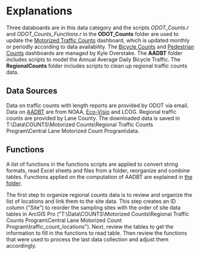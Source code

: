 # Explanations

Three databoards are in this data category and the scripts *ODOT_Counts.r* and *ODOT_Counts_Functions.r* in the **ODOT_Counts** folder are used to update the [Motorized Traffic Counts](https://www.lcog.org/thempo/page/motorized-traffic-counts) dashboard, which is updated monthly or periodly according to data availability. The [Bicycle Counts](https://www.lcog.org/thempo/page/bicycle-counts) and [Pedestrian Counts](https://www.lcog.org/thempo/page/pedestrian-counts) dashboards are managed by Kyle Overstake. The **AADBT** folder includes scripts to model the Annual Average Daily Bicycle Traffic. The **RegionalCounts** folder includes scripts to clean up regional traffic counts data.

## Data Sources

Data on traffic counts with length reports are provided by ODOT via email. Data on [AADBT](https://github.com/dongmeic/MPO_Data_Portal/tree/master/TrafficCountData/AADBT#explanations) are from NOAA, [Eco-Visio](https://www.eco-visio.net/v5/login/#::) and LCOG. Regional traffic counts are provided by Lane County. The downloaded data is saved in T:\Data\COUNTS\Motorized Counts\Regional Traffic Counts Program\Central Lane Motorized Count Program\data.

## Functions

A list of functions in the functions scripts are applied to convert string formats, read Excel sheets and files from a folder, reorganize and combine tables. Functions applied on the computation of AADBT are explained in [the folder](https://github.com/dongmeic/MPO_Data_Portal/tree/master/TrafficCountData/AADBT#explanations).

The first step to organize regional counts data is to review and organize the list of locations and link them to the site data. This step creates an ID column ("Site") to reorder the sampling sites with the order of site data tables in ArcGIS Pro ("T:\Data\COUNTS\Motorized Counts\Regional Traffic Counts Program\Central Lane Motorized Count Program\traffic_count_locations"). Next, review the tables to get the information to fill in the functions to read table. Then review the functions that were used to process the last data collection and adjust them accordingly. 
